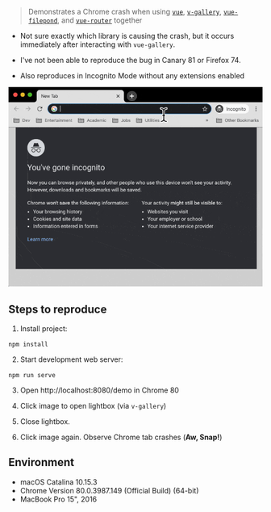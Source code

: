 > Demonstrates a Chrome crash when using [`vue`](https://github.com/vuejs/vue), [`v-gallery`](https://github.com/TerryZ/v-gallery), [`vue-filepond`](https://github.com/pqina/vue-filepond), and [`vue-router`](https://github.com/vuejs/vue-router) together

 * Not sure exactly which library is causing the crash, but it occurs immediately after interacting with `vue-gallery`.

 * I've not been able to reproduce the bug in Canary 81 or Firefox 74.

 * Also reproduces in Incognito Mode without any extensions enabled

![screencast](screencast_lowres.gif)

## Steps to reproduce

1. Install project:

```shell
npm install
```

2. Start development web server:

```shell
npm run serve
```

3. Open http://localhost:8080/demo in Chrome 80

4. Click image to open lightbox (via `v-gallery`)

5. Close lightbox.

6. Click image again. Observe Chrome tab crashes (**Aw, Snap!**)


## Environment

 * macOS Catalina 10.15.3
 * Chrome Version 80.0.3987.149 (Official Build) (64-bit)
 * MacBook Pro 15", 2016

